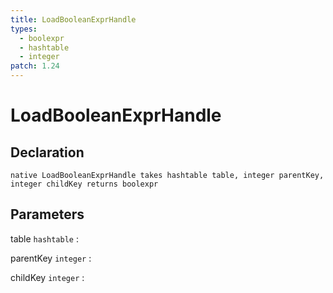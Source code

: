 ```yaml
---
title: LoadBooleanExprHandle
types:
  - boolexpr
  - hashtable
  - integer
patch: 1.24
---
```


# LoadBooleanExprHandle

## Declaration

```jass
native LoadBooleanExprHandle takes hashtable table, integer parentKey, integer childKey returns boolexpr
```

## Parameters
table `hashtable`
: 

parentKey `integer`
: 

childKey `integer`
: 
